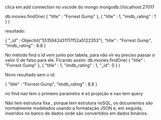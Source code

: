 clica em add connection no vscode do mongo
mongodb://localhost:27017

db.movies.findOne(
    { "title" : "Forrest Gump" },
    { "title" : 1, "imdb_rating" : 1 }
)

resultado:

{
    "_id" : ObjectId("5515942d31117f52a5122353"),
    "title" : "Forrest Gump",
    "imdb_rating" : 8.8
}

No método find o id vem junto por tabela, para não vir eu preciso passar o valor 0 de falso para ele.
Ficando assim: db.movies.findOne(
    { "title" : "Forrest Gump" },
    { "title" : 1, "imdb_rating" : 1, "_id": 0 }
)

Novo resultado sem  o id:

{
    "title" : "Forrest Gump",
    "imdb_rating" : 8.8
}

no find nao tem o primeiro parametro é só projeção e nao tem query 

Não tem estrutura fixa , porque tem estrutura noSQL, os documentos são normalmente modelados usando a formatação JSON e, em seguida, inseridos no banco de dados onde são convertidos em dados binários.

